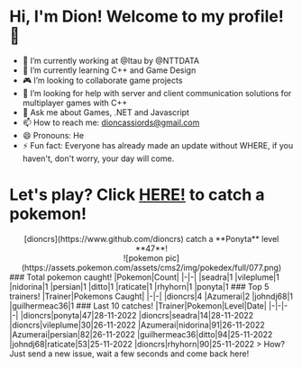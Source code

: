 # Hi, I'm Dion! Welcome to my profile!👋

- :bank: I’m currently working at @Itau by @NTTDATA
- :rocket: I’m currently learning C++ and Game Design
- :video_game: I’m looking to collaborate game projects
- :satellite: I’m looking for help with server and client communication solutions for multiplayer games with C++
- 💬 Ask me about Games, .NET and Javascript
- 📫 How to reach me: dioncassiords@gmail.com
- 😄 Pronouns: He
- ⚡ Fun fact: Everyone has already made an update without WHERE, if you haven't, don't worry, your day will come.

# Let's play? Click [HERE!](https://github.com/dioncrs/dioncrs/issues/new?title=Catch+a+Pokemon&body=Just+click+%27Submit+new+issue%27+and+catch+a+pokemon.) to catch a pokemon!
<center>[dioncrs](https://www.github.com/dioncrs) catch a **Ponyta** level **47**!</center>

<center>![pokemon pic](https://assets.pokemon.com/assets/cms2/img/pokedex/full/077.png)</center>
### Total pokemon caught!
|Pokemon|Count|
|-|-|
|seadra|1
|vileplume|1
|nidorina|1
|persian|1
|ditto|1
|raticate|1
|rhyhorn|1
|ponyta|1
### Top 5 trainers!
|Trainer|Pokemons Caught|
|-|-|
|dioncrs|4
|Azumerai|2
|johndj68|1
|guilhermeac36|1
### Last 10 catches!
|Trainer|Pokemon|Level|Date|
|-|-|-|-|
|dioncrs|ponyta|47|28-11-2022
|dioncrs|seadra|14|28-11-2022
|dioncrs|vileplume|30|26-11-2022
|Azumerai|nidorina|91|26-11-2022
|Azumerai|persian|82|26-11-2022
|guilhermeac36|ditto|94|25-11-2022
|johndj68|raticate|53|25-11-2022
|dioncrs|rhyhorn|90|25-11-2022
> How? Just send a new issue, wait a few seconds and come back here!